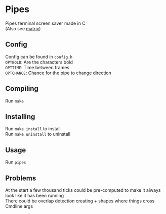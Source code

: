 # Pipes

Pipes terminal screen saver made in C  
(Also see [matrix](https://github.com/ibra-kdbra/Cpp_Projects/tree/main/Matrix_ScreenSaver))

## Config

Config can be found in `config.h`  
`OPTBOLD`: Are the characters bold  
`OPTTIME`: Time between frames  
`OPTCHANCE`: Chance for the pipe to change direction

## Compiling

Run `make`

## Installing

Run `make install` to install  
Run `make uninstall` to uninstall

## Usage

Run `pipes`

## Problems

At the start a few thousand ticks could be pre-computed to make it always look like it has been running  
There could be overlap detection creating + shapes where things cross  
Cmdline args
